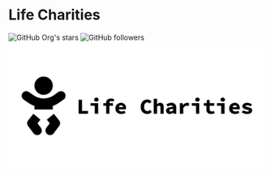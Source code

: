 # Life Charities
![GitHub Org's stars](https://img.shields.io/github/stars/lifecharities?style=for-the-badge)
![GitHub followers](https://img.shields.io/github/followers/lifecharities?style=for-the-badge)
<img src="/profile/banner.png">
